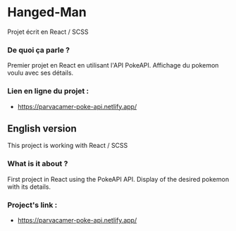 # Hanged-Man

Projet écrit en React / SCSS

### De quoi ça parle ?
Premier projet en React en utilisant l'API PokeAPI. Affichage du pokemon voulu avec ses détails.

### Lien en ligne du projet :
- https://parvacamer-poke-api.netlify.app/

## English version

This project is working with React / SCSS

### What is it about ?
First project in React using the PokeAPI API. Display of the desired pokemon with its details.

### Project's link :
- https://parvacamer-poke-api.netlify.app/
